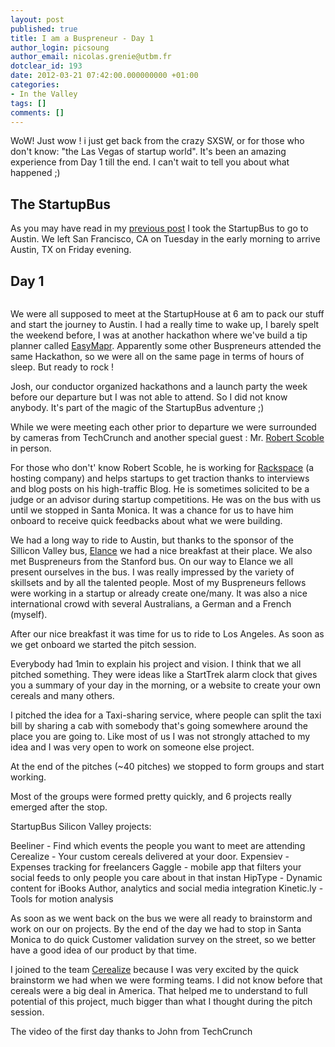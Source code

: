 ```yaml
---
layout: post
published: true
title: I am a Buspreneur - Day 1
author_login: picsoung
author_email: nicolas.grenie@utbm.fr
dotclear_id: 193
date: 2012-03-21 07:42:00.000000000 +01:00
categories:
- In the Valley
tags: []
comments: []
---
```

<p>WoW! Just wow ! i just get back from the crazy SXSW, or for those who don't know: "the Las Vegas of startup world". It's been an amazing experience from Day 1 till the end. I can't wait to tell you about what happened ;)</p>


<h2>The StartupBus</h2>


<p>As you may have read in my <a href="/index.php?post/I-am-on-a-Bus%21">previous post</a> I took the StartupBus to go to Austin. We left San Francisco, CA on Tuesday in the early morning to arrive Austin, TX on Friday evening.</p>


<h2>Day 1</h2>


<p><img src="http://50.56.192.33/wp-content/uploads/2012/03/silicon_valley_bus_s.png" alt="" /></p>


<p>We were all supposed to meet at the StartupHouse at 6 am to pack our stuff and start the journey to Austin. I had a really time to wake up, I barely spelt the weekend before, I was at another hackathon where we've build a tip planner called <a href="http://bit.ly/easymapr" hreflang="en">EasyMapr</a>. Apparently some other Buspreneurs attended the same Hackathon, so we were all on the same page in terms of hours of sleep. But ready to rock !</p>


<p>Josh, our conductor organized hackathons and a launch party the week before our departure but I was not able to attend. So I did not know anybody. It's part of the magic of the StartupBus adventure ;)</p>


<p>While we were meeting each other prior to departure we were surrounded by cameras from TechCrunch and another special guest : Mr. <a href="http://scobleizer.com/" hreflang="en" title="Scobleizer">Robert Scoble</a> in person.</p>


<p>For those who don't' know Robert Scoble, he is working for <a href="http://rackspace.com" hreflang="en">Rackspace</a> (a hosting company) and helps startups to get traction thanks to interviews and blog posts on his high-traffic Blog. He is sometimes solicited to be a judge or an advisor during startup competitions. He was on the bus with us until we stopped in Santa Monica. It was a chance for us to have him onboard to receive quick feedbacks about what we were building.</p>


<p>We had a long way to ride to Austin, but thanks to the sponsor of the Sillicon Valley bus, <a href="http://elance.com" hreflang="en" title="Elance">Elance</a> we had a nice breakfast at their place. We also met Buspreneurs from the Stanford bus. On our way to Elance we all present ourselves in the bus. I was really impressed by the variety of skillsets and by all the talented people. Most of my Buspreneurs fellows were working in a startup or already create one/many. It was also a nice international crowd with several Australians, a German and a French (myself).</p>


<p>After our nice breakfast it was time for us to ride to Los Angeles. As soon as we get onboard we started the pitch session.</p>


<p>Everybody had 1min to explain his project and vision. I think that we all pitched something. They were ideas like a StartTrek alarm clock that gives you a summary of your day in the morning, or a website to create your own cereals and many others.</p>


<p>I pitched the idea for a Taxi-sharing service, where people can split the taxi bill by sharing a cab with somebody that's going somewhere around the place you are going to. Like most of us I was not strongly attached to my idea and I was very open to work on someone else project.</p>


<p>At the end of the pitches (~40 pitches) we stopped to form groups and start working.</p>


<p>Most of the groups were formed pretty quickly, and 6 projects really emerged after the stop.</p>


<p>StartupBus Silicon Valley projects:</p>


<p>Beeliner - Find which events the people you want to meet are attending
Cerealize - Your custom cereals delivered at your door.
Expensiev - Expenses tracking for freelancers
Gaggle - mobile app that filters your social feeds to only people you care about in that instan
HipType - Dynamic content for iBooks Author, analytics and social media integration
Kinetic.ly - Tools for motion analysis</p>


<p>As soon as we went back on the bus we were all ready to brainstorm and work on our on projects. By the end of the day we had to stop in Santa Monica to do quick Customer validation survey on the street, so we better have a good idea of our product by that time.</p>


<p>I joined to the team <a href="http://cerealize.com" hreflang="en">Cerealize</a> because I was very excited by the quick brainstorm we had when we were forming teams. I did not know before that cereals were a big deal in America. That helped me to understand to full potential of this project, much bigger than what I thought during the pitch session.</p>


<p>The video of the first day thanks to John from TechCrunch</p>

<script src="http://player.ooyala.com/player.js?height=360&embedCode=9kM3VwMzrv1ETsstWxGMT7K8E9jEdte-&deepLinkEmbedCode=9kM3VwMzrv1ETsstWxGMT7K8E9jEdte-&width=640"></script>
